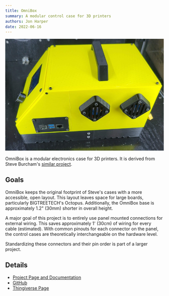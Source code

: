 ```yaml
---
title: OmniBox
summary: A modular control case for 3D printers
authors: Jon Harper
date: 2022-06-16
---
```


![omnibox side view](assets/omnibox.jpg)

OmniBox is a modular electronics case for 3D printers. It is derived from Steve Burcham's [similar project](https://www.thingiverse.com/thing:3999751).

## Goals

OmniBox keeps the original footprint of Steve's cases with a more accessible, open layout. This layout leaves space for large boards, particularly BIGTREETECH's Octopus. Additionally, the OmniBox base is approximately 1.2" (30mm) shorter in overall height.

A major goal of this project is to entirely use panel mounted connections for external wiring. This saves approximately 1' (30cm) of wiring for every cable (estimated). With common pinouts for each connector on the panel, the control cases are theoretically interchangeable on the hardware level. 

Standardizing these connectors and their pin order is part of a larger project.

## Details

- [Project Page and Documentation]("https://jon-harper.github.io/OmniBox")
- [GitHub](https://github.com/jon-harper/OmniBox)
- [Thingiverse Page](https://www.thingiverse.com/thing:5390773)